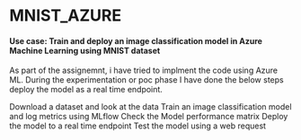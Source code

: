 # MNIST_AZURE

#### Use case: Train and deploy an image classification model in Azure Machine Learning using MNIST dataset

As part of the assignemnt, i have tried to implment the code using Azure ML. During the experimentation or poc phase I have done the below steps deploy the model as a real time endpoint. 


Download a dataset and look at the data
Train an image classification model and log metrics using MLflow
Check the Model performance matrix
Deploy the model to a real time endpoint
Test the model using a web request

